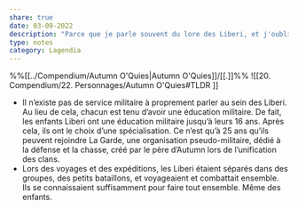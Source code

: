 ```yaml
---
share: true
date: 03-09-2022
description: "Parce que je parle souvent du lore des Liberi, et j'oublie souvent ce que je dis."
type: notes
category: Lagendia
---
```


%%[[../Compendium/Autumn O'Quies|Autumn O'Quies]]/[[.]]%%
![[20. Compendium/22. Personnages/Autumn O'Quies#TLDR ]]
- Il n’existe pas de service militaire à proprement parler au sein des Liberi. Au lieu de cela, chacun est tenu d’avoir une éducation militaire. De fait, les enfants Liberi ont une éducation militaire jusqu’à leurs 16 ans. Après cela, ils ont le choix d’une spécialisation. Ce n’est qu’à 25 ans qu’ils peuvent rejoindre La Garde, une organisation pseudo-militaire, dédié à la défense et la chasse, créé par le père d’Autumn lors de l’unification des clans.
- Lors des voyages et des expéditions, les Liberi étaient séparés dans des groupes, des petits bataillons, et voyageaient et combattait ensemble. Ils se connaissaient suffisamment pour faire tout ensemble. Même des enfants.